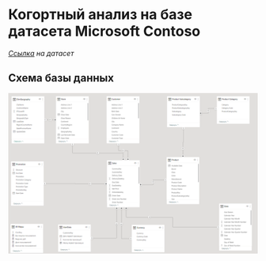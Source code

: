 # Когортный анализ на базе датасета Microsoft Contoso

*[Ссылка](https://www.microsoft.com/en-us/download/details.aspx?id=18279) на датасет*

## Схема базы данных
![db_schema](https://github.com/smokrushin/Power-BI-dashboards/blob/main/Power%20BI%20cohort%20analysis/cohorts_db_schema.png)
